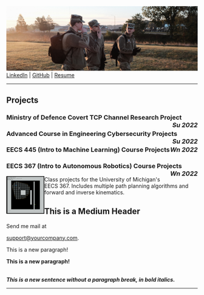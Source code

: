 <!-- <BODY BGCOLOR="FFFFFF"> -->
<CENTER><IMG SRC="copyrotcnerdshit.JPG" ALIGN="BOTTOM"> </CENTER>
<a href="https://www.linkedin.com/in/owenthomasyoung/" target="_blank" rel="noopener noreferrer">LinkedIn</a> | <a href="https://github.com/otyoung" target="_blank" rel="noopener noreferrer">GitHub</a> | <a href="http://www.otyoung.com/Documents/Owen%20Young%20Resume.pdf" target="_blank" rel="noopener noreferrer">Resume</a>
<HR>
<section name="projects">
  <H2>Projects</H2>
  <H3>Ministry of Defence Covert TCP Channel Research Project<em><span style="float: right;">Su 2022</span></em></H3>
  <H3>Advanced Course in Engineering Cybersecurity Projects<em><span style="float: right;">Su 2022</span></em></H3>
  <H3>EECS 445 (Intro to Machine Learning) Course Projects<em><span style="float: right;">Wn 2022</span></em></H3>
  <div class="project-section">
  <H3>EECS 367 (Intro to Autonomous Robotics) Course Projects<em><span style="float: right;">Wn 2022</span></em></H3>
    <img src="/assets/images/eecs367sc.png" align="left" width="100">
    <p>Class projects for the University of Michigan's EECS 367. Includes multiple path planning algorithms and forward and inverse kinematics.</p>
  </div>
  </section>
  
  
<H2>This is a Medium Header</H2>

Send me mail at <a href="mailto:support@yourcompany.com">

support@yourcompany.com</a>.

<P> This is a new paragraph!

<P> <B>This is a new paragraph!</B>

<BR> <B><I>This is a new sentence without a paragraph break, in bold italics.</I></B>

<HR>
